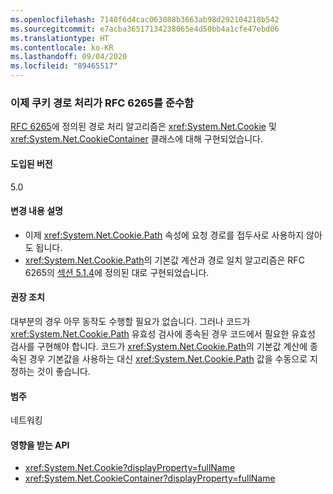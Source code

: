 ```yaml
---
ms.openlocfilehash: 7140f6d4cac063088b3663ab98d292104218b542
ms.sourcegitcommit: e7acba36517134238065e4d50bb4a1cfe47ebd06
ms.translationtype: HT
ms.contentlocale: ko-KR
ms.lasthandoff: 09/04/2020
ms.locfileid: "89465517"
---
```

### <a name="cookie-path-handling-now-conforms-to-rfc-6265"></a>이제 쿠키 경로 처리가 RFC 6265를 준수함

[RFC 6265](https://tools.ietf.org/html/rfc6265)에 정의된 경로 처리 알고리즘은 <xref:System.Net.Cookie> 및 <xref:System.Net.CookieContainer> 클래스에 대해 구현되었습니다.

#### <a name="version-introduced"></a>도입된 버전

5.0

#### <a name="change-description"></a>변경 내용 설명

- 이제 <xref:System.Net.Cookie.Path> 속성에 요청 경로를 접두사로 사용하지 않아도 됩니다.
- <xref:System.Net.Cookie.Path>의 기본값 계산과 경로 일치 알고리즘은 RFC 6265의 [섹션 5.1.4](https://tools.ietf.org/html/rfc6265#section-5.1.4)에 정의된 대로 구현되었습니다.

#### <a name="recommended-action"></a>권장 조치

대부분의 경우 아무 동작도 수행할 필요가 없습니다. 그러나 코드가 <xref:System.Net.Cookie.Path> 유효성 검사에 종속된 경우 코드에서 필요한 유효성 검사를 구현해야 합니다. 코드가 <xref:System.Net.Cookie.Path>의 기본값 계산에 종속된 경우 기본값을 사용하는 대신 <xref:System.Net.Cookie.Path> 값을 수동으로 지정하는 것이 좋습니다.

#### <a name="category"></a>범주

네트워킹

#### <a name="affected-apis"></a>영향을 받는 API

- <xref:System.Net.Cookie?displayProperty=fullName>
- <xref:System.Net.CookieContainer?displayProperty=fullName>

<!--

#### Affected APIs

- `T:System.Net.Cookie`
- `T:System.Net.CookieContainer`

-->

